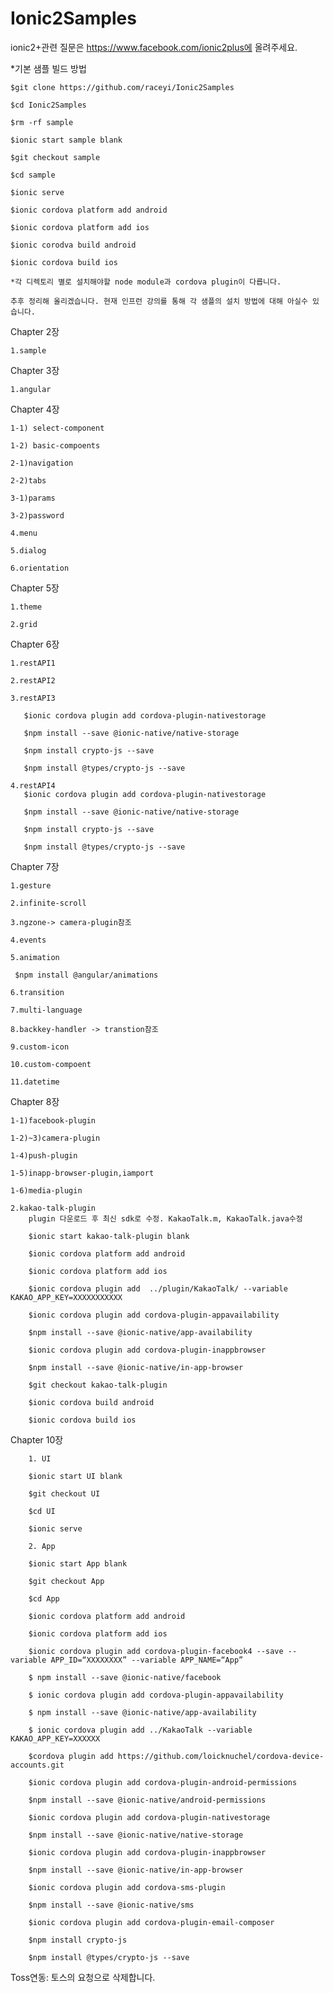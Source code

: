# Ionic2Samples

ionic2+관련 질문은 https://www.facebook.com/ionic2plus에 올려주세요.

*기본 샘플 빌드 방법 

    $git clone https://github.com/raceyi/Ionic2Samples

    $cd Ionic2Samples

    $rm -rf sample

    $ionic start sample blank

    $git checkout sample

    $cd sample

    $ionic serve

    $ionic cordova platform add android

    $ionic cordova platform add ios

    $ionic corodva build android

    $ionic cordova build ios

    *각 디렉토리 별로 설치해야할 node module과 cordova plugin이 다릅니다.

    추후 정리해 올리겠습니다. 현재 인프런 강의를 통해 각 샘플의 설치 방법에 대해 아실수 있습니다.

Chapter 2장

    1.sample

Chapter 3장
    
    1.angular

Chapter 4장

    1-1) select-component

    1-2) basic-compoents

    2-1)navigation
    
    2-2)tabs

    3-1)params

    3-2)password

    4.menu

    5.dialog

    6.orientation

Chapter 5장

    1.theme

    2.grid

Chapter 6장

    1.restAPI1
   
    2.restAPI2

    3.restAPI3

       $ionic cordova plugin add cordova-plugin-nativestorage

       $npm install --save @ionic-native/native-storage

       $npm install crypto-js --save
       
       $npm install @types/crypto-js --save

    4.restAPI4
       $ionic cordova plugin add cordova-plugin-nativestorage

       $npm install --save @ionic-native/native-storage

       $npm install crypto-js --save

       $npm install @types/crypto-js --save

Chapter 7장

    1.gesture
  
    2.infinite-scroll
   
    3.ngzone-> camera-plugin참조 
 
    4.events

    5.animation

     $npm install @angular/animations

    6.transition

    7.multi-language

    8.backkey-handler -> transtion참조

    9.custom-icon
    
    10.custom-compoent
    
    11.datetime


Chapter 8장
 
    1-1)facebook-plugin

    1-2)~3)camera-plugin
    
    1-4)push-plugin
 
    1-5)inapp-browser-plugin,iamport

    1-6)media-plugin

    2.kakao-talk-plugin
        plugin 다운로드 후 최신 sdk로 수정. KakaoTalk.m, KakaoTalk.java수정        
       
        $ionic start kakao-talk-plugin blank

        $ionic cordova platform add android

        $ionic cordova platform add ios

        $ionic cordova plugin add  ../plugin/KakaoTalk/ --variable KAKAO_APP_KEY=XXXXXXXXXXX
 
        $ionic cordova plugin add cordova-plugin-appavailability

        $npm install --save @ionic-native/app-availability

        $ionic cordova plugin add cordova-plugin-inappbrowser

        $npm install --save @ionic-native/in-app-browser
 
        $git checkout kakao-talk-plugin

        $ionic cordova build android
 
        $ionic cordova build ios


Chapter 10장

        1. UI

        $ionic start UI blank
        
        $git checkout UI

        $cd UI

        $ionic serve

        2. App
 
        $ionic start App blank

        $git checkout App

        $cd App

        $ionic cordova platform add android

        $ionic cordova platform add ios

        $ionic cordova plugin add cordova-plugin-facebook4 --save --variable APP_ID=“XXXXXXXX” --variable APP_NAME=“App”
 
        $ npm install --save @ionic-native/facebook

        $ ionic cordova plugin add cordova-plugin-appavailability

        $ npm install --save @ionic-native/app-availability

        $ ionic cordova plugin add ../KakaoTalk --variable KAKAO_APP_KEY=XXXXXX

        $cordova plugin add https://github.com/loicknuchel/cordova-device-accounts.git

        $ionic cordova plugin add cordova-plugin-android-permissions

        $npm install --save @ionic-native/android-permissions

        $ionic cordova plugin add cordova-plugin-nativestorage

        $npm install --save @ionic-native/native-storage

        $ionic cordova plugin add cordova-plugin-inappbrowser

        $npm install --save @ionic-native/in-app-browser

        $ionic cordova plugin add cordova-sms-plugin

        $npm install --save @ionic-native/sms

        $ionic cordova plugin add cordova-plugin-email-composer

        $npm install crypto-js

        $npm install @types/crypto-js --save


Toss연동: 토스의 요청으로 삭제합니다. 

